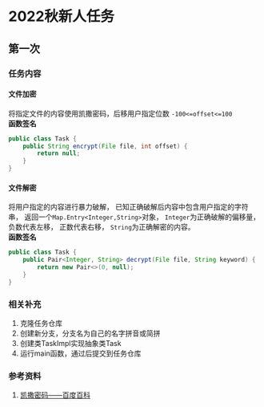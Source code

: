 # 2022秋新人任务

## 第一次

### 任务内容

#### 文件加密

将指定文件的内容使用凯撒密码，后移用户指定位数
`-100<=offset<=100`  
**函数签名**

```Java
public class Task {
    public String encrypt(File file, int offset) {
        return null;
    }
}
```

#### 文件解密

将用户指定的内容进行暴力破解，
已知正确破解后内容中包含用户指定的字符串，
返回一个`Map.Entry<Integer,String>`对象，
`Integer`为正确破解的偏移量，
负数代表左移，
正数代表右移，
`String`为正确解密的内容。  
**函数签名**

```Java
public class Task {
    public Pair<Integer, String> decrypt(File file, String keyword) {
        return new Pair<>(0, null);
    }
}
```

### 相关补充

1. 克隆任务仓库
2. 创建新分支，分支名为自己的名字拼音或简拼
3. 创建类TaskImpl实现抽象类Task
4. 运行main函数，通过后提交到任务仓库

### 参考资料

1. [凯撒密码——百度百科](https://baike.baidu.com/item/%E6%81%BA%E6%92%92%E5%AF%86%E7%A0%81/4905284)